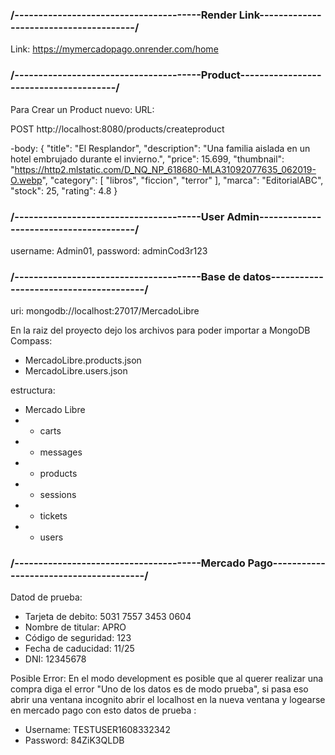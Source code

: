 ### /---------------------------------------Render Link---------------------------------------/

Link: https://mymercadopago.onrender.com/home

### /---------------------------------------Product---------------------------------------/

Para Crear un Product nuevo:
URL:

POST http://localhost:8080/products/createproduct

-body:
{
"title": "El Resplandor",
"description": "Una familia aislada en un hotel embrujado durante el invierno.",
"price": 15.699,
"thumbnail": "https://http2.mlstatic.com/D_NQ_NP_618680-MLA31092077635_062019-O.webp",
"category": [
"libros",
"ficcion",
"terror"
],
"marca": "EditorialABC",
"stock": 25,
"rating": 4.8
}

### /---------------------------------------User Admin---------------------------------------/

username: Admin01,
password: adminCod3r123

### /---------------------------------------Base de datos---------------------------------------/

uri: mongodb://localhost:27017/MercadoLibre

En la raiz del proyecto dejo los archivos para poder importar a MongoDB Compass:

- MercadoLibre.products.json
- MercadoLibre.users.json

estructura:

- Mercado Libre
- - carts
- - messages
- - products
- - sessions
- - tickets
- - users

### /---------------------------------------Mercado Pago---------------------------------------/

Datod de prueba:

- Tarjeta de debito: 5031 7557 3453 0604
- Nombre de titular: APRO
- Código de seguridad: 123
- Fecha de caducidad: 11/25
- DNI: 12345678

Posible Error:
En el modo development es posible que al querer realizar una compra diga el error "Uno de los datos es de modo prueba",
si pasa eso abrir una ventana incognito abrir el localhost en la nueva ventana y logearse en mercado pago con esto datos de prueba :

- Username: TESTUSER1608332342
- Password: 84ZiK3QLDB
